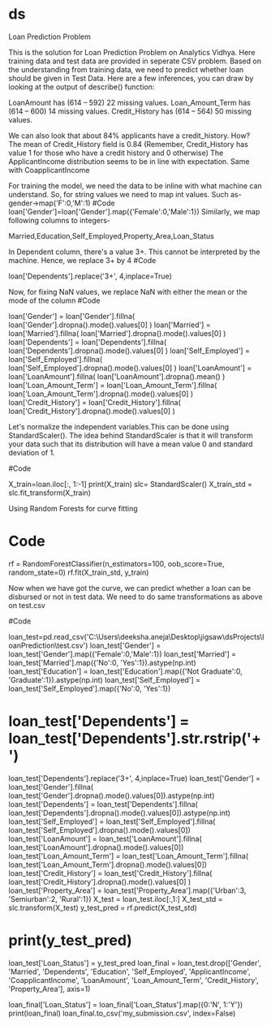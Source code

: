 # ds
Loan Prediction Problem

This is the solution for Loan Prediction Problem on Analytics Vidhya. Here training data and test data are provided in seperate CSV problem. Based on the understanding from training data, we need to predict whether loan should be given in Test Data.
Here are a few inferences, you can draw by looking at the output of describe() function:

LoanAmount has (614 – 592) 22 missing values.
Loan_Amount_Term has (614 – 600) 14 missing values.
Credit_History has (614 – 564) 50 missing values.

We can also look that about 84% applicants have a credit_history. How? The mean of Credit_History field is 0.84 (Remember, Credit_History has value 1 for those who have a credit history and 0 otherwise)
The ApplicantIncome distribution seems to be in line with expectation. Same with CoapplicantIncome

For training the model, we need the data to be inline with what machine can understand. So, for string values we need to map int values. Such as- gender->map('F':0,'M':1)
#Code
loan['Gender']=loan['Gender'].map({'Female':0,'Male':1})
Similarly, we map following columns to integers-

  Married,Education,Self_Employed,Property_Area,Loan_Status
  
In Dependent column, there's a value 3+. This cannot be interpreted by the machine. Hence, we replace 3+ by 4
#Code

loan['Dependents'].replace('3+', 4,inplace=True)

Now, for fixing NaN values, we replace NaN with either the mean or the mode of the column
#Code

  loan['Gender'] = loan['Gender'].fillna( loan['Gender'].dropna().mode().values[0] )
  loan['Married'] = loan['Married'].fillna( loan['Married'].dropna().mode().values[0] )
  loan['Dependents'] = loan['Dependents'].fillna( loan['Dependents'].dropna().mode().values[0] )
  loan['Self_Employed'] = loan['Self_Employed'].fillna( loan['Self_Employed'].dropna().mode().values[0] )
  loan['LoanAmount'] = loan['LoanAmount'].fillna( loan['LoanAmount'].dropna().mean() )
  loan['Loan_Amount_Term'] = loan['Loan_Amount_Term'].fillna( loan['Loan_Amount_Term'].dropna().mode().values[0] )
  loan['Credit_History'] = loan['Credit_History'].fillna( loan['Credit_History'].dropna().mode().values[0] )

Let's normalize the independent variables.This can be done using StandardScaler(). The idea behind StandardScaler is that it will transform your data such that its distribution will have a mean value 0 and standard deviation of 1.

#Code

  X_train=loan.iloc[:, 1:-1]
  print(X_train)
  slc= StandardScaler()
  X_train_std = slc.fit_transform(X_train)
  
 Using Random Forests for curve fitting
 
  # Code
  
  rf = RandomForestClassifier(n_estimators=100, oob_score=True, random_state=0)
  rf.fit(X_train_std, y_train)
  
 Now when we have got the curve, we can predict whether a loan can be disbursed or not in test data. We need to do same transformations as above on test.csv
  
 #Code
 
  loan_test=pd.read_csv('C:\\Users\\deeksha.aneja\\Desktop\\jigsaw\\dsProjects\\loanPrediction\\test.csv')
  loan_test['Gender'] = loan_test['Gender'].map({'Female':0,'Male':1})
  loan_test['Married'] = loan_test['Married'].map({'No':0, 'Yes':1}).astype(np.int)
  loan_test['Education'] = loan_test['Education'].map({'Not Graduate':0, 'Graduate':1}).astype(np.int)
  loan_test['Self_Employed'] = loan_test['Self_Employed'].map({'No':0, 'Yes':1})
  # loan_test['Dependents'] = loan_test['Dependents'].str.rstrip('+')
  loan_test['Dependents'].replace('3+', 4,inplace=True)
  loan_test['Gender'] = loan_test['Gender'].fillna( loan_test['Gender'].dropna().mode().values[0]).astype(np.int)
  loan_test['Dependents'] = loan_test['Dependents'].fillna( loan_test['Dependents'].dropna().mode().values[0]).astype(np.int)
  loan_test['Self_Employed'] = loan_test['Self_Employed'].fillna( loan_test['Self_Employed'].dropna().mode().values[0])
  loan_test['LoanAmount'] = loan_test['LoanAmount'].fillna( loan_test['LoanAmount'].dropna().mode().values[0])
  loan_test['Loan_Amount_Term'] = loan_test['Loan_Amount_Term'].fillna( loan_test['Loan_Amount_Term'].dropna().mode().values[0])
  loan_test['Credit_History'] = loan_test['Credit_History'].fillna( loan_test['Credit_History'].dropna().mode().values[0] )
  loan_test['Property_Area'] = loan_test['Property_Area'].map({'Urban':3, 'Semiurban':2, 'Rural':1})
  X_test = loan_test.iloc[:,1:]
  X_test_std = slc.transform(X_test)
  y_test_pred = rf.predict(X_test_std)
# print(y_test_pred)
loan_test['Loan_Status'] = y_test_pred
loan_final = loan_test.drop(['Gender', 'Married', 'Dependents', 'Education', 'Self_Employed', 'ApplicantIncome', 'CoapplicantIncome', 'LoanAmount', 'Loan_Amount_Term', 'Credit_History', 'Property_Area'], axis=1)

loan_final['Loan_Status'] = loan_final['Loan_Status'].map({0:'N', 1:'Y'})
print(loan_final)
loan_final.to_csv('my_submission.csv', index=False)
